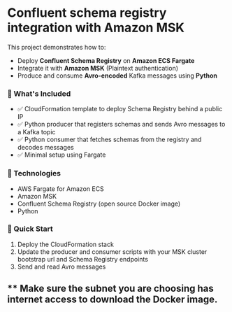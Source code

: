 # Confluent schema registry integration with Amazon MSK

This project demonstrates how to:
- Deploy **Confluent Schema Registry** on **Amazon ECS Fargate**
- Integrate it with **Amazon MSK** (Plaintext authentication)
- Produce and consume **Avro-encoded** Kafka messages using **Python**

### 🔧 What's Included
- ✅ CloudFormation template to deploy Schema Registry behind a public IP
- ✅ Python producer that registers schemas and sends Avro messages to a Kafka topic
- ✅ Python consumer that fetches schemas from the registry and decodes messages
- ✅ Minimal setup using Fargate

### 🧪 Technologies
- AWS Fargate for Amazon ECS
- Amazon MSK
- Confluent Schema Registry (open source Docker image)
- Python

### 🚀 Quick Start
1. Deploy the CloudFormation stack
2. Update the producer and consumer scripts with your MSK cluster bootstrap url and Schema Registry endpoints
3. Send and read Avro messages


** Make sure the subnet you are choosing has internet access to download the Docker image.
---


